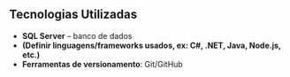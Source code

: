 ## Tecnologias Utilizadas

*   **SQL Server** – banco de dados
*   **(Definir linguagens/frameworks usados, ex: C#, .NET, Java, Node.js, etc.)**
*   **Ferramentas de versionamento**: Git/GitHub

